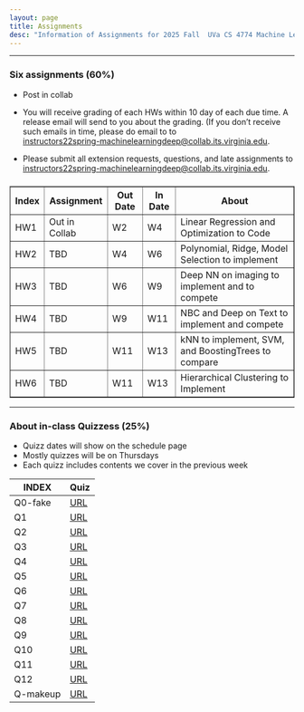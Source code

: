 ```yaml
---
layout: page
title: Assignments
desc: "Information of Assignments for 2025 Fall  UVa CS 4774 Machine Learning"
---
```


<hr>

### Six assignments (60%)
+ Post in collab 
+ You will receive grading of each HWs within 10 day of each due time. A release email will send to you about the grading. (If you don’t receive such emails in time, please do email to to <br>
[instructors22spring-machinelearningdeep@collab.its.virginia.edu](mailto:instructors22spring-machinelearningdeep@collab.its.virginia.edu).

+ Please submit all extension requests, questions, and late assignments  to <br>
[instructors22spring-machinelearningdeep@collab.its.virginia.edu](mailto:instructors22spring-machinelearningdeep@collab.its.virginia.edu).
 

<table id="datatab3" summary="Five Assignments" border="1">
<tr>
 <h3><b>
  <th>Index</th>
  <th>Assignment</th>
  <th>Out Date</th>
  <th>In Date</th>
  <th>About</th>
  </b>
  </h3>
</tr>
<tr>
  <td>HW1</td>
  <td>Out in Collab </td>
  <td>W2</td>
  <td>W4</td>
  <td>Linear Regression and  Optimization to Code</td>
</tr>
<tr>
  <td>HW2</td>
  <td>TBD</td>
  <td>W4</td>
  <td>W6</td>
  <td>Polynomial, Ridge, Model Selection to implement</td>
</tr>
<tr>
  <td>HW3</td>
  <td>TBD</td>
  <td>W6</td>
  <td>W9</td>
  <td>Deep NN on imaging to implement and to compete  </td>
</tr>
<tr>
  <td>HW4</td>
  <td>TBD</td>
  <td>W9</td>
  <td>W11</td>
  <td>NBC and Deep on Text to implement and compete</td>
</tr>
<tr>
  <td>HW5</td>
  <td>TBD</td>
  <td>W11</td>
  <td>W13</td>
  <td> kNN to implement, SVM, and BoostingTrees to compare</td>
</tr>
<tr>
  <td>HW6</td>
  <td>TBD</td>
  <td>W11</td>
  <td>W13</td>
  <td> Hierarchical Clustering to Implement</td>
</tr>
</table>

<hr>

### About in-class Quizzess (25%)
+ Quizz dates will show on the schedule page
+ Mostly quizzes will be on Thursdays
+ Each quizz includes contents we cover in the previous week


|INDEX     | Quiz |
|------|----------------------------|
| Q0-fake   | [URL]() |
| Q1   | [URL]() |
| Q2   | [URL]() |
| Q3   | [URL]() |
| Q4   | [URL]() |
| Q5   | [URL]() |
| Q6   | [URL]() |
| Q7   | [URL]() |
| Q8   | [URL]() |
| Q9   | [URL]() |
| Q10   | [URL]() |
| Q11   | [URL]() |
| Q12   | [URL]() |
| Q-makeup   | [URL]() |



